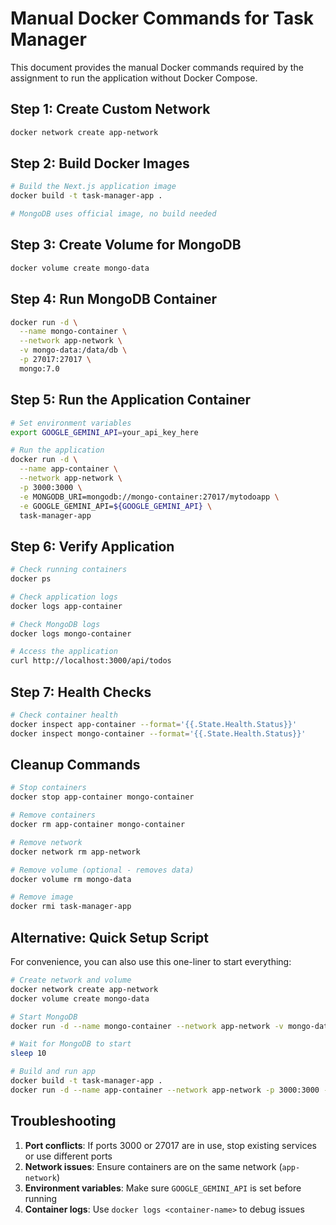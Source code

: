 # Manual Docker Commands for Task Manager

This document provides the manual Docker commands required by the assignment to run the application without Docker Compose.

## Step 1: Create Custom Network

```bash
docker network create app-network
```

## Step 2: Build Docker Images

```bash
# Build the Next.js application image
docker build -t task-manager-app .

# MongoDB uses official image, no build needed
```

## Step 3: Create Volume for MongoDB

```bash
docker volume create mongo-data
```

## Step 4: Run MongoDB Container

```bash
docker run -d \
  --name mongo-container \
  --network app-network \
  -v mongo-data:/data/db \
  -p 27017:27017 \
  mongo:7.0
```

## Step 5: Run the Application Container

```bash
# Set environment variables
export GOOGLE_GEMINI_API=your_api_key_here

# Run the application
docker run -d \
  --name app-container \
  --network app-network \
  -p 3000:3000 \
  -e MONGODB_URI=mongodb://mongo-container:27017/mytodoapp \
  -e GOOGLE_GEMINI_API=${GOOGLE_GEMINI_API} \
  task-manager-app
```

## Step 6: Verify Application

```bash
# Check running containers
docker ps

# Check application logs
docker logs app-container

# Check MongoDB logs
docker logs mongo-container

# Access the application
curl http://localhost:3000/api/todos
```

## Step 7: Health Checks

```bash
# Check container health
docker inspect app-container --format='{{.State.Health.Status}}'
docker inspect mongo-container --format='{{.State.Health.Status}}'
```

## Cleanup Commands

```bash
# Stop containers
docker stop app-container mongo-container

# Remove containers
docker rm app-container mongo-container

# Remove network
docker network rm app-network

# Remove volume (optional - removes data)
docker volume rm mongo-data

# Remove image
docker rmi task-manager-app
```

## Alternative: Quick Setup Script

For convenience, you can also use this one-liner to start everything:

```bash
# Create network and volume
docker network create app-network
docker volume create mongo-data

# Start MongoDB
docker run -d --name mongo-container --network app-network -v mongo-data:/data/db -p 27017:27017 mongo:7.0

# Wait for MongoDB to start
sleep 10

# Build and run app
docker build -t task-manager-app .
docker run -d --name app-container --network app-network -p 3000:3000 -e MONGODB_URI=mongodb://mongo-container:27017/mytodoapp -e GOOGLE_GEMINI_API=${GOOGLE_GEMINI_API} task-manager-app
```

## Troubleshooting

1. **Port conflicts**: If ports 3000 or 27017 are in use, stop existing services or use different ports
2. **Network issues**: Ensure containers are on the same network (`app-network`)
3. **Environment variables**: Make sure `GOOGLE_GEMINI_API` is set before running
4. **Container logs**: Use `docker logs <container-name>` to debug issues
